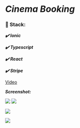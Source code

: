 # ***Cinema Booking***

### :scroll: Stack:

   ***:heavy_check_mark: Ionic***
   
   ***:heavy_check_mark: Typescript***
   
   ***:heavy_check_mark: React***
   
   ***:heavy_check_mark: Stripe***
      
[Video](https://arimanecro.github.io/video/  "Video")

***Screenshot:***

![](https://lh3.googleusercontent.com/0nseWhtLNdz-YylleNcqJYppLJ_7pYRBpdEHtiSJA_kWhWRgxJxiG1mjIvygXRf9W0dFjN_iThkM6OcUyDS0V6H8ATu6nbHCC5UnyK3k7XemBMDM14LI9BJTGFiM082LCbtdCmxn18duaLnIUBK_K4Vd2Qvb57h-JRbTOPoT69sEv9c8uXsL6AFYpfy9CpBYOpafcEhlYVS1p6rQsP860tILjjKEOnN1dfm5cbCZCacrfh12Dk2vmSkL-ZodiHhBK03sXa4HEdUBdF7h6tnIF3ttaUqVIiVmLtDVaAxlvuLKS2e50t2DeGW_UfPLugcZid31SaoCGuksYXtcOfZxIOJdkM6i6m07BZRF4-xNuCVMz2Zz80DdA0hgOZsjTfM0O7qOMJT0qDZoQjIqAq3mg4OyZNXM6fD6jr-rBWjVZp2hrWbi-H8tyuPPFN3XWkryr_rwlK7omZOrX6DiMjX7DB1DlB9zRDu1aax0nfWa1dnwxnQW19eWekqO6NBZoeYk8hA6ngpTqk6y0eaMUe6jeI2ZMGxJrYrvOViwX9Qp_dimDDZ3GM2OXJ6VT4b7BlPb-sibxnkyWJLrX-E_c8Wc4v1cn0Nx606PCcgrvZ3uDt_jmxrH-VYmil9rtT8jj9nCIpD0K5xlWBmgTJXHkvhKEI2G75SA8Jb8BQTdwBEUZsHiuQEtWXgcTtNBgX2y6g=w411-h881-no?authuser=0)
![](https://lh3.googleusercontent.com/mIypCHnNPjILLQze172s0xyyRSkr3VvzuMkofZG4QBXoLyfXf_iE5lWgF3P7ynlCYB7Kd_F_aDtTY1dYca3ib8HBcDOeQ2o7JQVKNV6FolHqFVtDrelf7R71m7ak93aT2jDjQFEyAw0FpdOp_fseAIYrA0dZFOgJguUdBpUJ_qiwFSYIXAmSy1RNfP1a99HElx57A4JLFm25pnEI-DoT__HjS7cL-P0VShVxsOup1ju2lPed4jqEpmjgbh87zAOh-4tSHsW0tCOitkTV2CZ9djJfPGJKdUq9m_H1SGN02LcKsgAeoIwqLtcBKLLjXcR2gXCyB3VMx0WblUFUK_L_lRhcge2RIdCDJn3j-hW1hBrJqTIXV6Ku5N-RqQZFr7r_hozl1m-UYWuzonjrHGcscK7WOW0lC4dWYWGWEbgsitOinzxhro2-zOU8YzT_2syaRITll1r2ztNjVZuYxf1P14Tx0BO_hmSTxuzm4G7ZidM1L5DBUmVa7S7Lq6WBWLA59aQ1xKNPWLuqf3APFuIVw2s_prlqe1bwIASJysPrlrrsEh3hsb6QAfFJKE7ZlH2PQSn-Nrn8Iogi0UNYixWnNYYYSCvE9CYMtbQYSnKwMPWktv9aFWlY7urRCLNieDg0TmfdKw4ugHOSK1rhSwlFugkwgJQrOOl9awkwerDVPPwUnUUrcM3vdbS0-2VDcw=w325-h907-no?authuser=0)

![](https://lh3.googleusercontent.com/rExDJO7z1-tGpr0gBmJdQ--f1PmFtyY2fYlxOzlWXQsHF0-B7LfhMs7prz1v71ruDyZ9pZegrhqJr8n2Ti4_8-IB0fXI_T048eBjhNonYwQRzfQbRdmKUuAHQ3-7cqEGWzM0DJIk4hqYCU-9rugIiKfj9t9O7MHNcObX0tgkrZlPkbJkVRdpVC5wofvWdkjdeXmSgsJ5-e6w1N4xOfpJ1cAWc3kgrjZ6mzuDtB2Bvg7nCBON1UVzEEO0xvHSbeWH5Pu7x7c60pli2P1qHuWerczuWhzAvbsfwvVmFvcJ6wxNGWponbeIK0ZOL7BSkP-wj4WznXJvJBv0E1Enb6u_hmQuh7rvmRDxyV8j84eAxxzQHgGaine2YZdkUdmrc7ZaHeC2EwUIJVrECumdzl2zOpzb5GUCORlw7Ltq6X9uaWRz_ZfNCyCVpnzOZPTj_f8fZ3muk9PEEHNVYFNCQmJKo4VOHQ18Y8BEtXWQO2FVtjcnDOUScL3oFuCIr6HGuDoyDAN-vmyvwZHP6wwSP9dHxnU2rmjQ8xpiOrlrycig41c7XtjZdIV2YMMhNubbHVfAGdfX2GsJQlxiWnDcTj3PunkrnclzGiK4ckpt3UFxqOgY-UvDVB3BbOSOz6n466_tWOfIS0sqnAB4wpkdaBeuP5vzKRGZMzhdbP5hqe5xwBty82seqL9sDSEdLcoF5A=w411-h731-no?authuser=0)

![](https://lh3.googleusercontent.com/1Hoeo1XF58oteNGVb07lZjO6gh6_q05Q9JL8ORAXWwxoXgG3hRaTfhe2qC-CmIIqkM3g0uTwrNd0lymiUk9rQtFieOrMKek0rBKGtKV96VPBQhu0DwOw75ky-q7P3KP_npA-4JKqdmu6uWb2qs_oACF6P5LZWfH1jVwbuJthEPdLr2lbvZKm9wq3J-ezddRwr_FcLWO2PQfv5DR9nntGyBxU7W7Zx02ia4CA34XnA6amgGM_z1aPTmGGXYMCuROx0ClsoWuu-gDcYvKzJgMf-otn4-Pq7oP99SiQq4sg6tYyfcR1yaaSXwi_NxcVZHb-QxfCVdcBal2OAbA2HRBGc3fCZSjsrVHxj8Lkr_iQ54L3ESTi9b1o_OvymM0mpN6RMozzYX15kj4zyWiBNk0uVGwahDoskv5O95UxiYmdKkGz4rF9dH21bhI82bv3R_g963HwYLP-2Nl9Ur6nJuUbCnM0pMpZdSJGeETb3ZTQMdkmWKOjD6R4aFE8xL7c6z93CZ2plN7obq9WDQrL3Tb27DiQnTfvApAOoP8kt-rNQM0R1k_fFjYU2DUpy7omJ_dh7DUBjbRxboNtEny6P2o38IE-nep8z2tR-SOuHGTEDyZ2rlLzabpgYxeSxucoBue_j0d58i1JQcvqTfkTCi2bH84dlUYNEocecWg9rsaow_nL2HUcBcgCMRFw2Pp-FQ=w411-h731-no?authuser=0)
